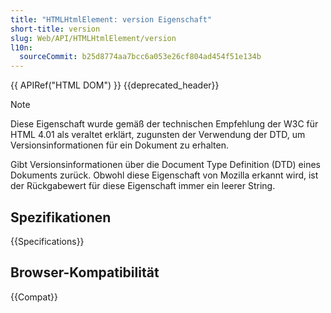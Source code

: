 ```yaml
---
title: "HTMLHtmlElement: version Eigenschaft"
short-title: version
slug: Web/API/HTMLHtmlElement/version
l10n:
  sourceCommit: b25d8774aa7bcc6a053e26cf804ad454f51e134b
---
```


{{ APIRef("HTML DOM") }} {{deprecated_header}}

> [!NOTE]
> Diese Eigenschaft wurde gemäß der technischen Empfehlung der W3C für HTML 4.01 als veraltet erklärt, zugunsten der Verwendung der DTD, um Versionsinformationen für ein Dokument zu erhalten.

Gibt Versionsinformationen über die Document Type Definition (DTD) eines Dokuments zurück. Obwohl diese Eigenschaft von Mozilla erkannt wird, ist der Rückgabewert für diese Eigenschaft immer ein leerer String.

## Spezifikationen

{{Specifications}}

## Browser-Kompatibilität

{{Compat}}
